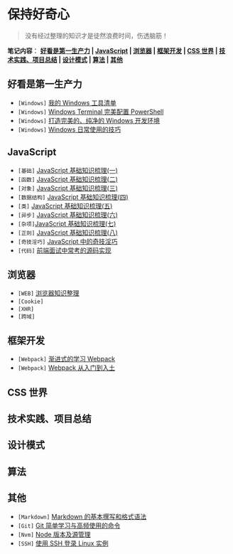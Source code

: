 # 保持好奇心

> 没有经过整理的知识才是徒然浪费时间，伤透脑筋！

**笔记内容**： **[好看是第一生产力](#好看是第一生产力) | [JavaScript](#javascript) | [浏览器](#浏览器) | [框架开发](#框架开发) | [CSS 世界](#css-世界) | [技术实践、项目总结](#技术实践、项目总结) | [设计模式](#设计模式) | [算法](#算法) | [其他](#其他)**

## 好看是第一生产力

- `[Windows]` [我的 Windows 工具清单](win/tool_list.md)
- `[Windows]` [Windows Terminal 完美配置 PowerShell](win/powershell_terminal.md)
- `[Windows]` [打造完美的、纯净的 Windows 开发环境](win/win_dev.md)
- `[Windows]` [Windows 日常使用的技巧](win/some-tips.md)

## JavaScript

- `[基础]` [JavaScript 基础知识梳理(一)](js/js_base.md)
- `[函数]` [JavaScript 基础知识梳理(二)](js/js_object.md)
- `[对象]` [JavaScript 基础知识梳理(三)](js/js_function.md)
- `[数据结构]` [JavaScript 基础知识梳理(四)](js/js_data_structure.md)
- `[类]` [JavaScript 基础知识梳理(五)](js/js_class.md)
- `[异步]` [JavaScript 基础知识梳理(六)](js/js_promise.md)
- `[杂项]`[JavaScript 基础知识梳理(七)](js/js_other.md)
- `[正则]` [JavaScript 基础知识梳理(八)](js/js_regexp.md)
- `[奇技淫巧]` [JavaScript 中的奇技淫巧]()
- `[代码]` [前端面试中常考的源码实现]()

## 浏览器

- `[WEB]` [浏览器知识整理](Notes/Bom_learn.md)
- `[Cookie]`
- `[XHR]`
- `[跨域]`

## 框架开发

- `[Webpack]` [渐进式的学习 Webpack]()
- `[Webpack]` [Webpack 从入门到入土]()

## CSS 世界
## 技术实践、项目总结
## 设计模式
## 算法
## 其他

- `[Markdown]` [Markdown 的基本撰写和格式语法](Notes/Markdown_github.md)
- `[Git]` [Git 简单学习与高频使用的命令](Notes/Git.md)
- `[Nvm]` [Node 版本及源管理](Notes/Nvm_win.md)
- `[SSH]` [使用 SSH 登录 Linux 实例](Notes/SSH_remote.md)








